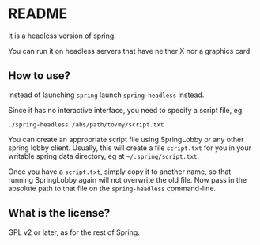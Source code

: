 # README

It is a headless version of spring.

You can run it on headless servers that have neither X nor a graphics card.


## How to use?

instead of launching `spring` launch `spring-headless` instead.

Since it has no interactive interface, you need to specify a script file, eg:

	./spring-headless /abs/path/to/my/script.txt

You can create an appropriate script file using SpringLobby or any other
spring lobby client. Usually, this will create a file `script.txt` for you
in your writable spring data directory, eg at `~/.spring/script.txt`.

Once you have a `script.txt`, simply copy it to another name, so that running
SpringLobby again will not overwrite the old file. Now pass in the absolute path
to that file on the `spring-headless` command-line.


## What is the license?

GPL v2 or later, as for the rest of Spring.

